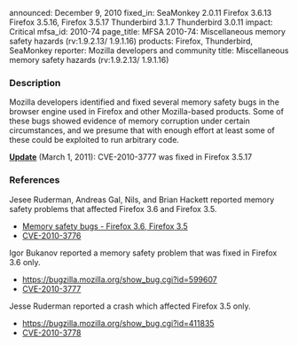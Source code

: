 announced: December 9, 2010
fixed_in: SeaMonkey 2.0.11
          Firefox 3.6.13
          Firefox 3.5.16, Firefox 3.5.17
          Thunderbird 3.1.7
          Thunderbird 3.0.11
impact: Critical
mfsa_id: 2010-74
page_title: MFSA 2010-74: Miscellaneous memory safety hazards (rv:1.9.2.13/ 1.9.1.16)
products: Firefox, Thunderbird, SeaMonkey
reporter: Mozilla developers and community
title: Miscellaneous memory safety hazards (rv:1.9.2.13/ 1.9.1.16)

<h3>Description</h3>

<p>Mozilla developers identified and fixed several memory safety bugs
in the browser engine used in Firefox and other Mozilla-based
products. Some of these bugs showed evidence of memory corruption
under certain circumstances, and we presume that with enough effort at
least some of these could be exploited to run arbitrary code.</p>

<p/><p><u><b>Update</b></u> (March 1, 2011): CVE-2010-3777 was
fixed in Firefox 3.5.17</p>

<h3>References</h3>

<p>Jesee Ruderman, Andreas Gal, Nils, and Brian Hackett reported
memory safety problems that affected Firefox 3.6 and Firefox 3.5.</p>
<ul>
  <li><a href="https://bugzilla.mozilla.org/buglist.cgi?bug_id=468563,604843,605307,601699,569162,599166,571995">Memory safety bugs - Firefox 3.6, Firefox 3.5</a></li>
  <li><a class="ex-ref" href="http://cve.mitre.org/cgi-bin/cvename.cgi?name=CVE-2010-3776">CVE-2010-3776</a></li>
</ul>

<p>Igor Bukanov reported a memory safety problem that was fixed in
Firefox 3.6 only.</p>
<ul>
  <li><a href="https://bugzilla.mozilla.org/show_bug.cgi?id=599607">https://bugzilla.mozilla.org/show_bug.cgi?id=599607</a></li>
  <li><a class="ex-ref" href="http://cve.mitre.org/cgi-bin/cvename.cgi?name=CVE-2010-3777">CVE-2010-3777</a></li>
</ul>

<p>Jesse Ruderman reported a crash which affected Firefox 3.5
only.</p>
<ul>
  <li><a href="https://bugzilla.mozilla.org/show_bug.cgi?id=411835">https://bugzilla.mozilla.org/show_bug.cgi?id=411835</a></li>
  <li><a class="ex-ref" href="http://cve.mitre.org/cgi-bin/cvename.cgi?name=CVE-2010-3778">CVE-2010-3778</a></li>
</ul>





